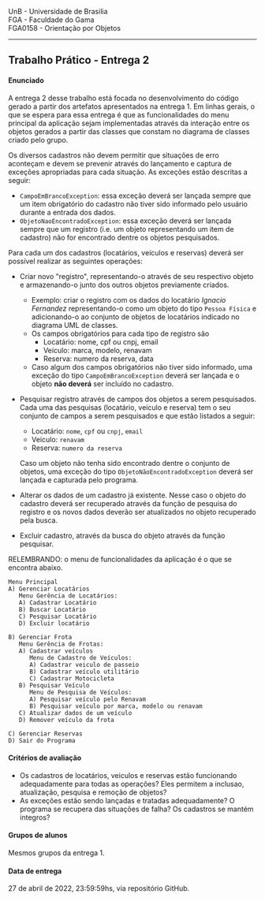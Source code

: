 UnB - Universidade de Brasilia  
FGA - Faculdade do Gama  
FGA0158 - Orientação por Objetos

---

## Trabalho Prático - Entrega 2


#### Enunciado

A entrega 2 desse trabalho está focada no desenvolvimento do código gerado a
partir dos artefatos apresentados na entrega 1. Em linhas gerais, o que se
espera para essa entrega é que as funcionalidades do menu principal da
aplicação sejam implementadas através da interação entre os objetos gerados a
partir das classes que constam no diagrama de classes criado pelo grupo. 

Os diversos cadastros não devem permitir que situações de erro aconteçam e devem
se prevenir através do lançamento e captura de exceções apropriadas para cada
situação. As exceções estão descritas a seguir: 
- `CampoEmBrancoException`: essa exceção deverá ser lançada sempre que um item
    obrigatório do cadastro não tiver sido informado pelo usuário durante a
    entrada dos dados. 
- `ObjetoNaoEncontradoException`: essa exceção deverá ser lançada sempre que um
    registro (i.e. um objeto representando um item de cadastro) não for
    encontrado dentre os objetos pesquisados. 

Para cada um dos cadastros (locatários, veículos e reservas) deverá ser possível
realizar as seguintes operações: 
- Criar novo "registro", representando-o através de seu respectivo objeto e
    armazenando-o junto dos outros objetos previamente criados.
    - Exemplo: criar o registro com os dados do locatário _Ignacio Fernandez_
	representando-o como um objeto do tipo `Pessoa Física` e adicionando-o
	ao conjunto de objetos de locatários indicado no diagrama UML de
	classes. 
    - Os campos obrigatórios para cada tipo de registro são
       	- Locatário: nome, cpf ou cnpj, email
		- Veículo: marca, modelo, renavam
		- Reserva: numero da reserva, data
    - Caso algum dos campos obrigatórios não tiver sido informado, uma exceção
	do tipo `CampoEmBrancoException` deverá ser lançada e o objeto **não
	deverá** ser incluído no cadastro. 

- Pesquisar registro através de campos dos objetos a serem pesquisados. Cada uma
    das pesquisas (locatário, veiculo e reserva) tem o seu conjunto de campos a
    serem pesquisados e que estão listados a seguir: 
    - Locatário: `nome`, `cpf` ou `cnpj`, `email`
    - Veiculo: `renavam`
    - Reserva: `numero da reserva`  

     Caso um objeto não tenha sido encontrado dentre o conjunto de objetos, uma
     exceção do tipo `ObjetoNãoEncontradoException` deverá ser lançada e
     capturada pelo programa. 


- Alterar os dados de um cadastro já existente. Nesse caso o objeto do cadastro
    deverá ser recuperado através da função de pesquisa do registro e os novos
    dados deverão ser atualizados no objeto recuperado pela busca. 

- Excluir cadastro, através da busca do objeto através da função pesquisar.  


RELEMBRANDO: o menu de funcionalidades da aplicação é o que se encontra abaixo.

  ```
  Menu Principal
  A) Gerenciar Locatários
     Menu Gerência de Locatários:
     A) Cadastrar Locatário
     B) Buscar Locatário
     C) Pesquisar Locatário
     D) Excluir locatário

  B) Gerenciar Frota
     Menu Gerência de Frotas:
     A) Cadastrar veículos
        Menu de Cadastro de Veículos: 
        A) Cadastrar veiculo de passeio
        B) Cadastrar veículo utilitário
        C) Cadastrar Motocicleta
     B) Pesquisar Veículo
        Menu de Pesquisa de Veículos: 
        A) Pesquisar veículo pelo Renavam
        B) Pesquisar veículo por marca, modelo ou renavam
     C) Atualizar dados de um veículo
     D) Remover veículo da frota

  C) Gerenciar Reservas
  D) Sair do Programa
``` 

#### Critérios de avaliação 

- Os cadastros de locatários, veiculos e reservas estão funcionando
  adequadamente para todas as operações? Eles permitem a inclusao, atualização,
  pesquisa e remoção de objetos?
- As exceções estão sendo lançadas e tratadas adequadamente? O programa se
    recupera das situações de falha? Os cadastros se mantém integros?

#### Grupos de alunos

Mesmos grupos da entrega 1. 

#### Data de entrega

27 de abril de 2022, 23:59:59hs, via repositório GitHub.

